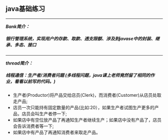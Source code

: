 ##                                     java基础练习
---------------------------------------------------------------------------------------------------------------------------------
***Bank简介：***  
#####       银行管理系统，实现用户的存款、取款、透支限额、涉及到javase中的封装、继承、多态、接口
---------------------------------------------------------------------------------------------------------------------------------
***thread简介：***  
#####            线程通信：生产者/消费者问题  (多线程问题，java课上老师竟然留了相同的作业，看看以前写的代码。)
 
 * 生产者(Productor)将产品交给店员(Clerk)，而消费者(Customer)从店员处取走产品;
 * 店员一次只能持有固定数量的产品(比如:20），如果生产者试图生产更多的产品，店员会叫生产者停一下;
 * 如果店中有空位放产品了再通知生产者继续生产；如果店中没有产品了，店员会告诉消费者等一下;
 * 如果店中有产品了再通知消费者来取走产品。  
   

 
  
